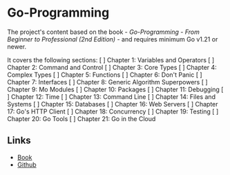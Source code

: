 # Go-Programming

The project's content based on the book - _Go-Programming - From Beginner to Professional (2nd Edition)_ - and requires minimum Go v1.21 or newer.

It covers the following sections:
[ ] Chapter 1: Variables and Operators
[ ] Chapter 2: Command and Control
[ ] Chapter 3: Core Types
[ ] Chapter 4: Complex Types
[ ] Chapter 5: Functions
[ ] Chapter 6: Don't Panic
[ ] Chapter 7: Interfaces
[ ] Chapter 8: Generic Algorithm Superpowers
[ ] Chapter 9: Mo Modules
[ ] Chapter 10: Packages
[ ] Chapter 11: Debugging
[ ] Chapter 12: Time
[ ] Chapter 13: Command Line
[ ] Chapter 14: Files and Systems
[ ] Chapter 15: Databases
[ ] Chapter 16: Web Servers
[ ] Chapter 17: Go's HTTP Client
[ ] Chapter 18: Concurrency
[ ] Chapter 19: Testing
[ ] Chapter 20: Go Tools
[ ] Chapter 21: Go in the Cloud

## Links
* [Book](https://subscription.packtpub.com/book/programming/9781803243054/)
* [Github](https://github.com/PacktPublishing/Go-Programming-From-Beginner-to-Professional-Second-Edition-)